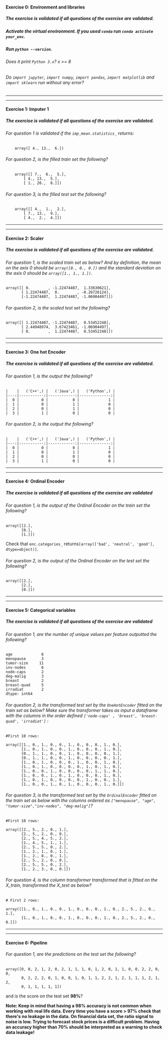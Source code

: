 #### Exercise 0: Environment and libraries

##### The exercise is validated if all questions of the exercise are validated.

##### Activate the virtual environment. If you used `conda` run `conda activate your_env`.

##### Run `python --version`.

###### Does it print `Python 3.x`? x >= 8

###### Do `import jupyter`, `import numpy`, `import pandas`, `import matplotlib` and `import sklearn` run without any error?

---

---

#### Exercise 1: Imputer 1

##### The exercise is validated if all questions of the exercise are validated.

###### For question 1 is validated if the `imp_mean.statistics_` returns:

```console
    array([ 4., 13.,  6.])
```

###### For question 2, is the filled train set the following?

```console
    array([[ 7.,  6.,  5.],
        [ 4., 13.,  5.],
        [ 1., 20.,  8.]])
```

###### For question 3, is the filled test set the following?

```console
    array([[ 4.,  1.,  2.],
        [ 7., 13.,  9.],
        [ 4.,  2.,  4.]])
```

---

---

#### Exercise 2: Scaler

##### The exercise is validated if all questions of the exercise are validated.

###### For question 1, is the scaled train set as below? And by definition, the mean on the axis 0 should be `array([0., 0., 0.])` and the standard deviation on the axis 0 should be `array([1., 1., 1.])`.

```console
array([[ 0.        , -1.22474487,  1.33630621],
       [ 1.22474487,  0.        , -0.26726124],
       [-1.22474487,  1.22474487, -1.06904497]])
```

###### For question 2, is the scaled test set the following?

```console
array([[ 1.22474487, -1.22474487,  0.53452248],
       [ 2.44948974,  3.67423461, -1.06904497],
       [ 0.        ,  1.22474487,  0.53452248]])
```

---

---

#### Exercise 3: One hot Encoder

##### The exercise is validated if all questions of the exercise are validated.

###### For question 1, is the output the following?

    |    |   ('C++',) |   ('Java',) |   ('Python',) |
    |---:|-----------:|------------:|--------------:|
    |  0 |          0 |           0 |             1 |
    |  1 |          0 |           1 |             0 |
    |  2 |          0 |           1 |             0 |
    |  3 |          1 |           0 |             0 |

###### For question 2, is the output the following?

    |    |   ('C++',) |   ('Java',) |   ('Python',) |
    |---:|-----------:|------------:|--------------:|
    |  0 |          0 |           0 |             1 |
    |  1 |          0 |           1 |             0 |
    |  2 |          0 |           0 |             0 |
    |  3 |          1 |           0 |             0 |

---

---

#### Exercise 4: Ordinal Encoder

##### The exercise is validated if all questions of the exercise are validated

###### For question 1, is the output of the Ordinal Encoder on the train set the following?

```console
array([[2.],
       [0.],
       [1.]])
```

Check that `enc.categories_` returns`[array(['bad', 'neutral', 'good'], dtype=object)]`.

###### For question 2, is the output of the Ordinal Encoder on the test set the following?

```console
array([[2.],
       [2.],
       [0.]])
```

---

---

#### Exercise 5: Categorical variables

##### The exercise is validated if all questions of the exercise are validated

###### For question 1, are the number of unique values per feature outputted the following?

```console
age             6
menopause       3
tumor-size     11
inv-nodes       6
node-caps       2
deg-malig       3
breast          2
breast-quad     5
irradiat        2
dtype: int64
```

###### For question 2, is the transformed test set by the `OneHotEncoder` fitted on the train set as below? Make sure the transformer takes as input a dataframe with the columns in the order defined `['node-caps' , 'breast', 'breast-quad', 'irradiat']` :

```console
#First 10 rows:

array([[1., 0., 1., 0., 0., 1., 0., 0., 0., 1., 0.],
       [1., 0., 1., 0., 0., 1., 0., 0., 0., 1., 0.],
       [0., 1., 1., 0., 0., 1., 0., 0., 0., 0., 1.],
       [0., 1., 1., 0., 0., 1., 0., 0., 0., 0., 1.],
       [1., 0., 1., 0., 0., 0., 1., 0., 0., 1., 0.],
       [1., 0., 1., 0., 0., 0., 0., 1., 0., 1., 0.],
       [1., 0., 0., 1., 0., 0., 0., 0., 1., 1., 0.],
       [1., 0., 0., 1., 0., 1., 0., 0., 0., 1., 0.],
       [1., 0., 1., 0., 0., 0., 0., 1., 0., 0., 1.],
       [1., 0., 0., 1., 0., 1., 0., 0., 0., 1., 0.]])

```

###### For question 3, is the transformed test set by the `OrdinalEncoder` fitted on the train set as below with the columns ordered as `["menopause", "age", "tumor-size","inv-nodes", "deg-malig"]`?

```console
#First 10 rows:

array([[2., 5., 2., 0., 1.],
       [2., 5., 2., 0., 0.],
       [2., 5., 4., 5., 2.],
       [1., 4., 5., 1., 1.],
       [2., 5., 5., 0., 2.],
       [1., 2., 1., 0., 1.],
       [1., 2., 8., 0., 1.],
       [2., 5., 2., 0., 0.],
       [2., 5., 5., 0., 2.],
       [1., 2., 3., 0., 0.]])

```

###### For question 4, is the column transformer transformed that is fitted on the X_train, transformed the X_test as below?

```console
# First 2 rows:

array([[1., 0., 1., 0., 0., 1., 0., 0., 0., 1., 0., 2., 5., 2., 0., 1.],
       [1., 0., 1., 0., 0., 1., 0., 0., 0., 1., 0., 2., 5., 2., 0., 0.]])
```

---

---

#### Exercise 6: Pipeline

###### For question 1, are the predictions on the test set the following?

```console
array([0, 0, 2, 1, 2, 0, 2, 1, 1, 1, 0, 1, 2, 0, 1, 1, 0, 0, 2, 2, 0, 0,
       0, 2, 2, 2, 0, 1, 0, 0, 1, 0, 1, 1, 2, 2, 1, 2, 1, 1, 1, 2, 1, 2,
       0, 1, 1, 1, 1, 1])
```

and is the score on the test set **98%**?

**Note: Keep in mind that having a 98% accuracy is not common when working with real life data. Every time you have a score > 97% check that there's no leakage in the data. On financial data set, the ratio signal to noise is low. Trying to forecast stock prices is a difficult problem. Having an accuracy higher than 70% should be interpreted as a warning to check data leakage!**
